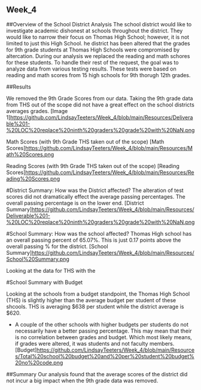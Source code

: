 ## Week_4

##Overview of the School District Analysis
The school district would like to investigate academic dishonest at schools throughout the district. They would like to narrow their focus on Thomas High School; however, it is not limited to just this High School. he district has been altered that the grades for 9th grade students at Thomas High Schools were compromised by altercation. During our analysis we replaced the reading and math schores for these students. To handle their rest of the request, the goal was to analyze data from various testing results. These tests were based on reading and math scores from 15 high schools for 9th thorugh 12th grades.  

##Results

We removed the 9th Grade Scores from our data. Taking the 9th grade data from THS out of the scope did not have a great effect on the school districts averages grades. 
[Image 1]https://github.com/LindsayTeeters/Week_4/blob/main/Resources/Deliverable%201-%20LOC%20replace%20ninth%20graders%20grade%20with%20NaN.png

Math Scores (with 9th Grade THS taken out of the scope)
[Math Scores]https://github.com/LindsayTeeters/Week_4/blob/main/Resources/Math%20Scores.png

Reading Scores (with 9th Grade THS taken out of the scope)
[Reading Scores]https://github.com/LindsayTeeters/Week_4/blob/main/Resources/Reading%20Scores.png

#District Summary: How was the District affected?
The alteration of test scores did not dramatically effect the average passing percentages. The overall passing percentage is on the lower end.
[District Summary]https://github.com/LindsayTeeters/Week_4/blob/main/Resources/Deliverable%201-%20LOC%20replace%20ninth%20graders%20grade%20with%20NaN.png

#School Summary: How was the school affected?
Thomas High school has an overall passing percent of 65.07%. This is just 0.17 points above the overall passing % for the district. 
[School Summary]https://github.com/LindsayTeeters/Week_4/blob/main/Resources/School%20Summary.png

Looking at the data for THS with the 

#School Summary with Budget

Looking at the schools from a budget standpoint, the Thomas High School (THS) is slightly higher than the average budget per student of these shcools. THS is averaging $638 per student while the district average is $620.
  - A couple of the other schools with higher budgets per students do not necessarily have a better passing percentage. This may mean that their is no correlation between grades and budget. Which most likely means, if grades were altered, it was students and not faculty members. [Budget]https://github.com/LindsayTeeters/Week_4/blob/main/Resources/Total%20school%20budget%20and%20per%20student%20budget%20no%20code.png
  
##Summary
Our analysis found that the average scores of the district did not incur a big impact when the 9th grade data was removed. 
